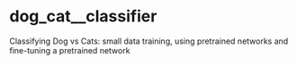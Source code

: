 # dog_cat__classifier
Classifying Dog vs Cats: small data training, using pretrained networks and fine-tuning a pretrained network